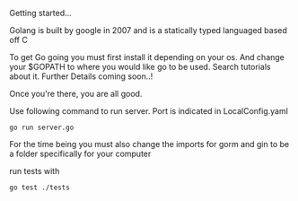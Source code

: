 Getting started...

Golang is built by google in 2007 and is a statically typed languaged based off C

To get Go going you must first install it depending on your os. And change your 
$GOPATH to where you would like go to be used. Search tutorials about it.
Further Details coming soon..!

Once you're there, you are all good. 

Use following command to run server. Port is indicated in LocalConfig.yaml
```
go run server.go 
```

For the time being you must also change the imports for gorm and gin to be a folder 
specifically for your computer


run tests with 
```
go test ./tests
```